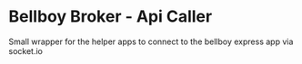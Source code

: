 # Bellboy Broker - Api Caller                                                                     

Small wrapper for the helper apps to connect to the bellboy express app via socket.io
